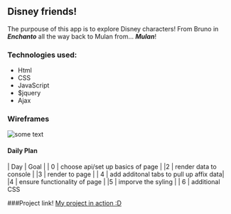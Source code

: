 ## Disney friends!
The purpouse of this app is to explore Disney characters! From Bruno in ***Enchanto*** all the way back to Mulan from... ***Mulan***!

### Technologies used:
- Html
- CSS
- JavaScript
- $jquery
- Ajax


### Wireframes

![some text](https://i.imgur.com/FIr72N6.png)

#### Daily Plan

| Day | Goal |
| 0  | choose api/set up basics of page |
|2   |      render data to console      |
|3   |      render to page              |
| 4  | add additonal tabs to pull up affix data|
|4   |    ensure functionality of page  |
|5   | imporve the syling               |
| 6  | additional CSS

###Project link!
[My project in action :D](https://project-wow-ebon.vercel.app/)